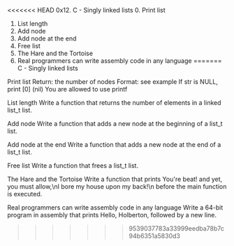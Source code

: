 <<<<<<< HEAD
0x12. C - Singly linked lists
0. Print list
1. List length
2. Add node
3. Add node at the end
4. Free list
5. The Hare and the Tortoise
6. Real programmers can write assembly code in any language
=======
C - Singly linked lists

 Print list
Return: the number of nodes
Format: see example
If str is NULL, print [0] (nil)
You are allowed to use printf

List length
Write a function that returns the number of elements in a linked list_t list.

Add node
Write a function that adds a new node at the beginning of a list_t list.

Add node at the end
Write a function that adds a new node at the end of a list_t list.

Free list
Write a function that frees a list_t list.

The Hare and the Tortoise
Write a function that prints You're beat! and yet, you must allow,\nI bore my house upon my back!\n before the main function is executed.

Real programmers can write assembly code in any language
Write a 64-bit program in assembly that prints Hello, Holberton, followed by a new line.
>>>>>>> 9539037783a33999eedba78b7c94b6351a5830d3
